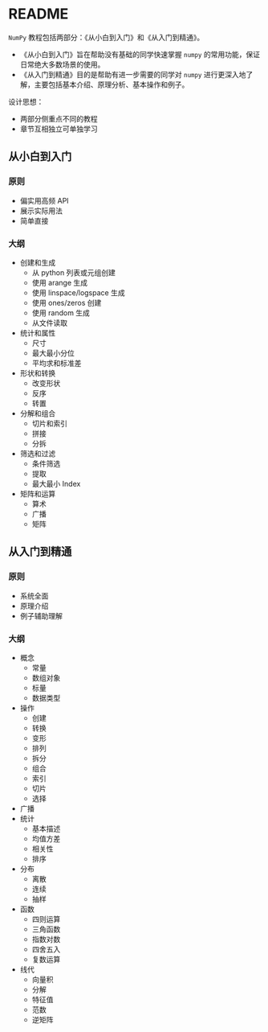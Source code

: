 # README

`NumPy` 教程包括两部分：《从小白到入门》和《从入门到精通》。

- 《从小白到入门》旨在帮助没有基础的同学快速掌握 `numpy` 的常用功能，保证日常绝大多数场景的使用。
- 《从入门到精通》目的是帮助有进一步需要的同学对 `numpy` 进行更深入地了解，主要包括基本介绍、原理分析、基本操作和例子。

设计思想：

- 两部分侧重点不同的教程
- 章节互相独立可单独学习


## 从小白到入门

### 原则

- 偏实用高频 API
- 展示实际用法
- 简单直接

### 大纲

- 创建和生成
    - 从 python 列表或元组创建
    - 使用 arange 生成
    - 使用 linspace/logspace 生成
    - 使用 ones/zeros 创建
    - 使用 random 生成
    - 从文件读取
- 统计和属性
    - 尺寸
    - 最大最小分位
    - 平均求和标准差
- 形状和转换
    - 改变形状
    - 反序
    - 转置
- 分解和组合
    - 切片和索引
    - 拼接
    - 分拆
- 筛选和过滤
    - 条件筛选
    - 提取
    - 最大最小 Index
- 矩阵和运算
    - 算术
    - 广播
    - 矩阵

## 从入门到精通

### 原则

- 系统全面
- 原理介绍
- 例子辅助理解

### 大纲

- 概念
    - 常量
    - 数组对象
    - 标量
    - 数据类型
- 操作
    - 创建
    - 转换
    - 变形
    - 排列
    - 拆分
    - 组合
    - 索引
    - 切片
    - 选择
- 广播
- 统计
    - 基本描述
    - 均值方差
    - 相关性
    - 排序
- 分布
    - 离散
    - 连续
    - 抽样
- 函数
    - 四则运算
    - 三角函数
    - 指数对数
    - 四舍五入
    - 复数运算
- 线代
    - 向量积
    - 分解
    - 特征值
    - 范数
    - 逆矩阵

